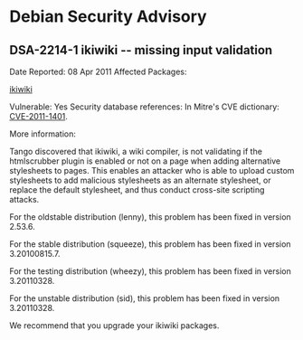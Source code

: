 
Debian Security Advisory
========================


DSA-2214-1 ikiwiki -- missing input validation
----------------------------------------------



Date Reported:
08 Apr 2011
Affected Packages:

[ikiwiki](https://packages.debian.org/src:ikiwiki)

Vulnerable:
Yes
Security database references:
In Mitre's CVE dictionary: [CVE-2011-1401](https://security-tracker.debian.org/tracker/CVE-2011-1401).  

More information:

Tango discovered that ikiwiki, a wiki compiler, is not validating
if the htmlscrubber plugin is enabled or not on a page when adding
alternative stylesheets to pages. This enables an attacker who is able
to upload custom stylesheets to add malicious stylesheets as an alternate
stylesheet, or replace the default stylesheet, and thus conduct
cross-site scripting attacks.


For the oldstable distribution (lenny), this problem has been fixed in
version 2.53.6.


For the stable distribution (squeeze), this problem has been fixed in
version 3.20100815.7.


For the testing distribution (wheezy), this problem has been fixed in
version 3.20110328.


For the unstable distribution (sid), this problem has been fixed in
version 3.20110328.


We recommend that you upgrade your ikiwiki packages.





